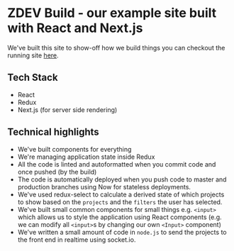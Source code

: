 # ZDEV Build - our example site built with React and Next.js

We've built this site to show-off how we build things you can checkout the running site [here](https://builds.z-dev.com).

## Tech Stack

* React
* Redux
* Next.js (for server side rendering)

## Technical highlights

* We've built components for everything
* We're managing application state inside Redux
* All the code is linted and autoformatted when you commit code and once pushed (by the build)
* The code is automatically deployed when you push code to master and production branches using Now for stateless deployments.
* We've used redux-select to calculate a derived state of which projects to show based on the `projects` and the `filters` the user has selected.
* We've built small common components for small things e.g. `<input>` which allows us to style the application using React components (e.g. we can modify all `<input>`s by changing our own `<Input>` component)
* We've written a small amount of code in `node.js` to send the projects to the front end in realtime using socket.io.
